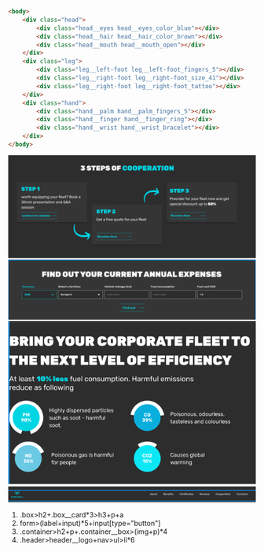 ```html
<body>
    <div class="head">
        <div class="head__eyes head__eyes_color_blue"></div>
        <div class="head__hair head__hair_color_brown"></div>
        <div class="head__mouth head__mouth_open"></div>
    </div>
    <div class="leg">
        <div class="leg__left-foot leg__left-foot_fingers_5"></div>
        <div class="leg__right-foot leg__right-foot_size_41"></div>
        <div class="leg__right-foot leg__right-foot_tattoo"></div>
    </div>
    <div class="hand">
        <div class="hand__palm hand__palm_fingers_5"></div>
        <div class="hand__finger hand__finger_ring"></div>
        <div class="hand__wrist hand__wrist_bracelet"></div>
    </div>
</body>
```


![cards](/img/1.png)
![form](/img/2.png)
![BEM](/img/3.png)
![header](/img/4.png)

1. .box>h2+.box__card*3>h3+p+a
2. form>(label+input)*5+input[type="button"]
3. .container>h2+p+.container__box>(img+p)*4
4. .header>header__logo+nav>ul>li*6